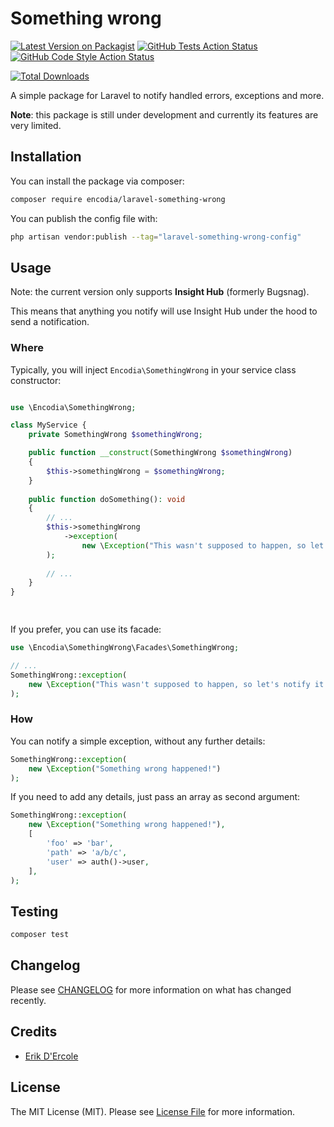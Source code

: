 # Something wrong

[![Latest Version on Packagist](https://img.shields.io/packagist/v/encodia/laravel-something-wrong.svg?style=flat-square)](https://packagist.org/packages/encodia/laravel-something-wrong)
[![GitHub Tests Action Status](https://img.shields.io/github/actions/workflow/status/encodia/laravel-something-wrong/run-tests.yml?branch=main&label=tests&style=flat-square)](https://github.com/encodia/laravel-something-wrong/actions/workflows/run-tests.yml)
[![GitHub Code Style Action Status](https://img.shields.io/github/actions/workflow/status/encodia/laravel-something-wrong/php-cs-fixer.yml?branch=main&label=code%20style&style=flat-square)](https://github.com/encodia/laravel-something-wrong/actions/workflows/php-cs-fixer.yml)

[![Total Downloads](https://img.shields.io/packagist/dt/encodia/laravel-something-wrong.svg?style=flat-square)](https://packagist.org/packages/encodia/laravel-something-wrong)

A simple package for Laravel to notify handled errors, exceptions and more.

**Note**: this package is still under development and currently its features are very limited.

## Installation

You can install the package via composer:

```bash
composer require encodia/laravel-something-wrong
```

You can publish the config file with:

```bash
php artisan vendor:publish --tag="laravel-something-wrong-config"
```

## Usage

Note: the current version only supports **Insight Hub** (formerly Bugsnag).

This means that anything you notify will use Insight Hub under the hood to send
a notification.

### Where

Typically, you will inject `Encodia\SomethingWrong` in your service class constructor:

```php

use \Encodia\SomethingWrong;

class MyService {
    private SomethingWrong $somethingWrong;

    public function __construct(SomethingWrong $somethingWrong)
    {        
        $this->somethingWrong = $somethingWrong;
    }
    
    public function doSomething(): void
    {
        // ...
        $this->somethingWrong
            ->exception(
                new \Exception("This wasn't supposed to happen, so let's notify it!")
        );
        
        // ...        
    }
}

    
```

If you prefer, you can use its facade:

```php
use \Encodia\SomethingWrong\Facades\SomethingWrong;

// ...
SomethingWrong::exception(
    new \Exception("This wasn't supposed to happen, so let's notify it!")
);

```

### How

You can notify a simple exception, without any further details:

```php
SomethingWrong::exception(
    new \Exception("Something wrong happened!")
);

```

If you need to add any details, just pass an array as second argument:

```php
SomethingWrong::exception(
    new \Exception("Something wrong happened!"),
    [
        'foo' => 'bar',
        'path' => 'a/b/c',
        'user' => auth()->user,
    ],
);
```

## Testing

```bash
composer test
```

## Changelog

Please see [CHANGELOG](CHANGELOG.md) for more information on what has changed recently.

## Credits

- [Erik D'Ercole](https://github.com/eleftrik)

## License

The MIT License (MIT). Please see [License File](LICENSE.md) for more information.
